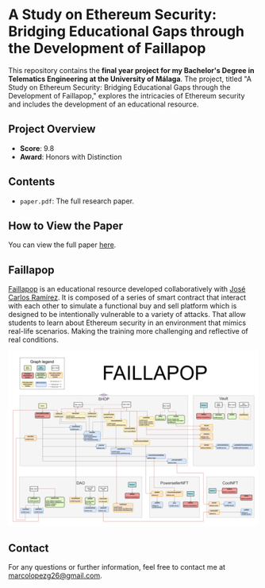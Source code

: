 # A Study on Ethereum Security: Bridging Educational Gaps through the Development of Faillapop

This repository contains the **final year project for my Bachelor's Degree in Telematics Engineering at the University of Málaga**. The project, titled "A Study on Ethereum Security: Bridging Educational Gaps through the Development of Faillapop," explores the intricacies of Ethereum security and includes the development of an educational resource.

## Project Overview
- **Score**: 9.8
- **Award**: Honors with Distinction

## Contents
- `paper.pdf`: The full research paper.

## How to View the Paper
You can view the full paper [here](./paper.pdf).

## Faillapop
[Faillapop](https://github.com/jcsec-security/solidity-security-course-resources/tree/main/faillapop) is an educational resource developed collaboratively with [José Carlos Ramírez](https://github.com/jcsec-security). It is composed of a series of smart contract that interact with each other to simulate a functional buy and sell platform which is designed to be intentionally vulnerable to a variety of attacks. That allow students to learn about Ethereum security in an environment that mimics real-life scenarios. Making the training more challenging and reflective of real conditions.

![Faillapop diagram](Faillapop_diagram_v3.svg)

## Contact
For any questions or further information, feel free to contact me at [marcolopezg26@gmail.com](mailto:your.email@example.com).
